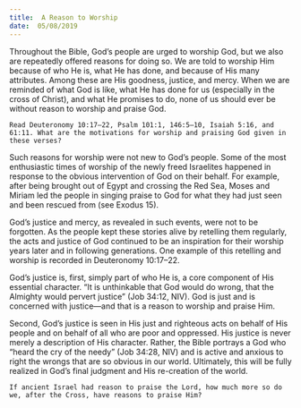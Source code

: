 ```yaml
---
title:  A Reason to Worship
date:  05/08/2019
---
```


Throughout the Bible, God’s people are urged to worship God, but we also are repeatedly offered reasons for doing so. We are told to worship Him because of who He is, what He has done, and because of His many attributes. Among these are His goodness, justice, and mercy. When we are reminded of what God is like, what He has done for us (especially in the cross of Christ), and what He promises to do, none of us should ever be without reason to worship and praise God.

`Read Deuteronomy 10:17–22, Psalm 101:1, 146:5–10, Isaiah 5:16, and 61:11. What are the motivations for worship and praising God given in these verses?`

Such reasons for worship were not new to God’s people. Some of the most enthusiastic times of worship of the newly freed Israelites happened in response to the obvious intervention of God on their behalf. For example, after being brought out of Egypt and crossing the Red Sea, Moses and Miriam led the people in singing praise to God for what they had just seen and been rescued from (see Exodus 15).

God’s justice and mercy, as revealed in such events, were not to be forgotten. As the people kept these stories alive by retelling them regularly, the acts and justice of God continued to be an inspiration for their worship years later and in following generations. One example of this retelling and worship is recorded in Deuteronomy 10:17–22.

God’s justice is, first, simply part of who He is, a core component of His essential character. “It is unthinkable that God would do wrong, that the Almighty would pervert justice” (Job 34:12, NIV). God is just and is concerned with justice—and that is a reason to worship and praise Him.

Second, God’s justice is seen in His just and righteous acts on behalf of His people and on behalf of all who are poor and oppressed. His justice is never merely a description of His character. Rather, the Bible portrays a God who “heard the cry of the needy” (Job 34:28, NIV) and is active and anxious to right the wrongs that are so obvious in our world. Ultimately, this will be fully realized in God’s final judgment and His re-creation of the world.

`If ancient Israel had reason to praise the Lord, how much more so do we, after the Cross, have reasons to praise Him?`